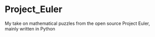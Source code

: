 # Project_Euler
My take on mathematical puzzles from the open source Project Euler, mainly written in Python
